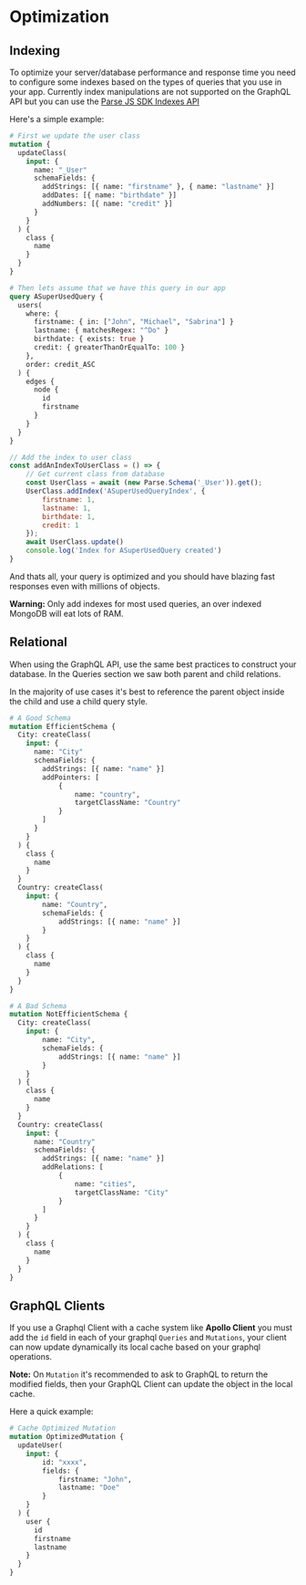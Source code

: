 # Optimization

## Indexing

To optimize your server/database performance and response time you need to configure some indexes based on the types of queries that you use in your app.
Currently index manipulations are not supported on the GraphQL API but you can use the [Parse JS SDK Indexes API](https://docs.parseplatform.org/js/guide/#indexes)

Here's a simple example:
```graphql
# First we update the user class
mutation {
  updateClass(
    input: {
      name: "_User"
      schemaFields: {
        addStrings: [{ name: "firstname" }, { name: "lastname" }]
        addDates: [{ name: "birthdate" }]
        addNumbers: [{ name: "credit" }]
      }
    }
  ) {
    class {
      name
    }
  }
}
```
```graphql
# Then lets assume that we have this query in our app
query ASuperUsedQuery {
  users(
    where: {
      firstname: { in: ["John", "Michael", "Sabrina"] }
      lastname: { matchesRegex: "^Do" }
      birthdate: { exists: true }
      credit: { greaterThanOrEqualTo: 100 }
    },
    order: credit_ASC
  ) {
    edges {
      node {
        id
        firstname
      }
    }
  }
}
```
```js
// Add the index to user class
const addAnIndexToUserClass = () => {
    // Get current class from database
    const UserClass = await (new Parse.Schema('_User')).get();
    UserClass.addIndex('ASuperUsedQueryIndex', {
        firstname: 1,
        lastname: 1,
        birthdate: 1,
        credit: 1
    });
    await UserClass.update()
    console.log('Index for ASuperUsedQuery created')
}
```
And thats all, your query is optimized and you should have blazing fast responses even with millions of objects.

**Warning:** Only add indexes for most used queries, an over indexed MongoDB will eat lots of RAM.

## Relational

When using the GraphQL API, use the same best practices to construct your database. In the Queries section we saw both parent and child relations.

In the majority of use cases it's best to reference the parent object inside the child and use a child query style.

```graphql
# A Good Schema
mutation EfficientSchema {
  City: createClass(
    input: {
      name: "City"
      schemaFields: {
        addStrings: [{ name: "name" }]
        addPointers: [
            {
                name: "country",
                targetClassName: "Country"
            }
        ]
      }
    }
  ) {
    class {
      name
    }
  }
  Country: createClass(
    input: {
        name: "Country",
        schemaFields: {
            addStrings: [{ name: "name" }]
        }
    }
  ) {
    class {
      name
    }
  }
}
```
```graphql
# A Bad Schema
mutation NotEfficientSchema {
  City: createClass(
    input: {
        name: "City",
        schemaFields: {
            addStrings: [{ name: "name" }]
        }
    }
  ) {
    class {
      name
    }
  }
  Country: createClass(
    input: {
      name: "Country"
      schemaFields: {
        addStrings: [{ name: "name" }]
        addRelations: [
            {
                name: "cities",
                targetClassName: "City"
            }
        ]
      }
    }
  ) {
    class {
      name
    }
  }
}
```

## GraphQL Clients

If you use a Graphql Client with a cache system like **Apollo Client** you must add the `id` field in each of your graphql `Queries` and `Mutations`, your client can now update dynamically its local cache based on your graphql operations.

**Note:** On `Mutation` it's recommended to ask to GraphQL to return the modified fields, then your GraphQL Client can update the object in the local cache.

Here a quick example:
```graphql
# Cache Optimized Mutation
mutation OptimizedMutation {
  updateUser(
    input: {
        id: "xxxx",
        fields: {
            firstname: "John",
            lastname: "Doe"
        }
    }
  ) {
    user {
      id
      firstname
      lastname
    }
  }
}

```
